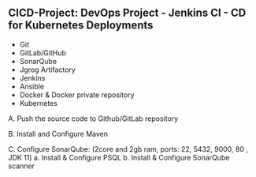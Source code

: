CICD-Project: DevOps Project - Jenkins CI - CD for Kubernetes Deployments
---------------------------------------------------------------------------

* Git
* GitLab/GitHub
* SonarQube
* Jgrog Artifactory
* Jenkins
* Ansible
* Docker & Docker private repository
* Kubernetes

A. Push the source code to Github/GitLab repository

B. Install and Configure Maven

C. Configure SonarQube: (2core and 2gb ram, ports: 22, 5432, 9000, 80 , JDK 11)
        a. Install & Configure PSQL
        b. Install & Configure SonarQube scanner
    

